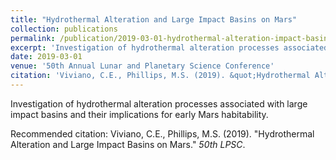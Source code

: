 ```yaml
---
title: "Hydrothermal Alteration and Large Impact Basins on Mars"
collection: publications
permalink: /publication/2019-03-01-hydrothermal-alteration-impact-basins-2019
excerpt: 'Investigation of hydrothermal alteration processes associated with large impact basins and their implications for early Mars habitability.'
date: 2019-03-01
venue: '50th Annual Lunar and Planetary Science Conference'
citation: 'Viviano, C.E., Phillips, M.S. (2019). &quot;Hydrothermal Alteration and Large Impact Basins on Mars.&quot; <i>50th LPSC</i>.'
---
```

Investigation of hydrothermal alteration processes associated with large impact basins and their implications for early Mars habitability.

Recommended citation: Viviano, C.E., Phillips, M.S. (2019). "Hydrothermal Alteration and Large Impact Basins on Mars." <i>50th LPSC</i>.